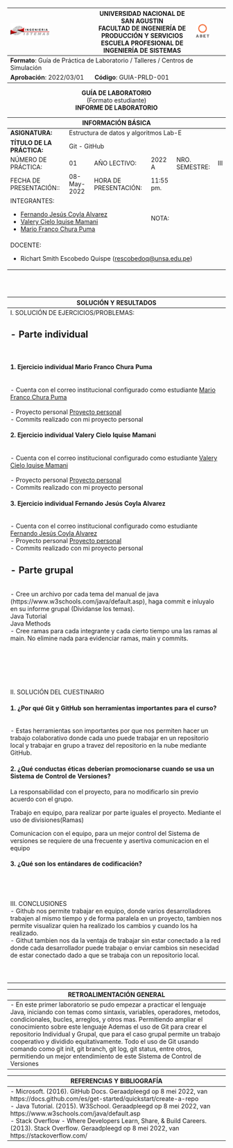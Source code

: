 <div align="center">
<table>
    <theader>
        <tr>
            <td><img src="https://github.com/rescobedoq/pw2/blob/main/epis.png?raw=true" alt="EPIS" style="width:50%; height:auto"/></td>
            <th>
                <span style="font-weight:bold;">UNIVERSIDAD NACIONAL DE SAN AGUSTIN</span><br />
                <span style="font-weight:bold;">FACULTAD DE INGENIERÍA DE PRODUCCIÓN Y SERVICIOS</span><br />
                <span style="font-weight:bold;">ESCUELA PROFESIONAL DE INGENIERÍA DE SISTEMAS</span>
            </th>
            <td><img src="https://github.com/rescobedoq/pw2/blob/main/abet.png?raw=true" alt="ABET" style="width:50%; height:auto"/></td>
        </tr>
    </theader>
    <tbody>
        <tr><td colspan="3"><span style="font-weight:bold;">Formato</span>: Guía de Práctica de Laboratorio / Talleres / Centros de Simulación</td></tr>
        <tr><td><span style="font-weight:bold;">Aprobación</span>:  2022/03/01</td><td colspan="2"><span style="font-weight:bold;">Código</span>: GUIA-PRLD-001</td></tr>
    </tbody>
</table>
</div>

<div align="center">
<span style="font-weight:bold;" colspan="6">GUÍA DE LABORATORIO</span><br />
<span>(Formato estudiante)</span>
</div>
<div align="center">
	<span style="font-weight:bold;">INFORME DE LABORATORIO</span>

<table>
		<theader>
			<tr><th colspan="6">INFORMACIÓN BÁSICA</th></tr>
		</theader>
		<tbody>
			<tr>
				<td><span style="font-weight:bold;">ASIGNATURA:</span></td>
				<td colspan="5">Estructura de datos y algoritmos Lab-E</td>
			</tr>
			<tr>
				<td><span style="font-weight:bold;">TÍTULO DE LA PRÁCTICA:<span></td>
				<td colspan="5">Git - GitHub</td>
			</tr>
			<tr>
				<td>NÚMERO DE PRÁCTICA:</td>
				<td>01</td><td>AÑO LECTIVO:</td>
				<td>2022 A</td>
				<td>NRO. SEMESTRE:</td>
				<td>III</td>
			</tr>
			<tr>
				<td>FECHA DE PRESENTACIÓN::</td>
				<td>08-May-2022</td>
				<td>HORA DE PRESENTACIÓN:</td>
				<td> 11:55 pm.</td>
			</tr>
			<tr>
				<td colspan="3">INTEGRANTES:
					<ul>
					<li><a href="https://github.com/fernandocoylaA">Fernando Jesús Coyla Alvarez</a></li>
				 	<li><a href="https://github.com/Icielo23">Valery Cielo Iquise Mamani</a></li>
					<li><a href="https://github.com/Mario-Chura">Mario Franco Chura Puma</a></li>
					</ul>
				</td>
				<td colspan="">NOTA:</td>
				<td></td>
			</tr>
			<tr>
				<td colspan="6">DOCENTE:
					<ul>
					<li>Richart Smith Escobedo Quispe (<a href="rescobedoq@unsa.edu.pe">rescobedoq@unsa.edu.pe</a>)</li>
					</ul>
				</td>
			</tr>
		</tdbody>
</table>
</div>

<div align="center">
<table>
<theader>
<tr><th colspan="6">SOLUCIÓN Y RESULTADOS</th></tr>
</theader>
<tbody>

<tr><td>I. SOLUCIÓN DE EJERCICIOS/PROBLEMAS:<br>
<h2>- Parte individual</h2><br>
<h4>1. Ejercicio individual Mario Franco Chura Puma</h4><br>
- Cuenta con el correo institucional configurado como estudiante <a href="https://github.com/Mario-Chura">Mario Franco Chura Puma</a><br>
<img src="https://i.ibb.co/nnJnkgf/cuenta.jpg" alt=""><br>
- Proyecto personal <a href="https://github.com/Mario-Chura">Proyecto personal</a><br>
- Commits realizado con mi proyecto personal
<img src="" alt=""><br>
<h4>2. Ejercicio individual Valery Cielo Iquise Mamani</h4><br>
- Cuenta con el correo institucional configurado como estudiante <a href="https://github.com/Icielo23">Valery Cielo Iquise Mamani</a><br>
<img src="" alt=""><br>
- Proyecto personal <a href="">Proyecto personal</a><br>
- Commits realizado con mi proyecto personal
<img src="" alt=""><br>
<h4>3. Ejercicio individual Fernando Jesús Coyla Alvarez</h4><br>
- Cuenta con el correo institucional configurado como estudiante <a href="https://github.com/fernandocoylaA">Fernando Jesús Coyla Alvarez</a>
<img src="" alt=""><br>
- Proyecto personal <a href="">Proyecto personal</a><br>
- Commits realizado con mi proyecto personal
<img src="" alt=""><br>
<h2>- Parte grupal</h2><br>
- Cree un archivo por cada tema del manual de java (https://www.w3schools.com/java/default.asp), haga commit e inluyalo en su informe grupal (Dividanse los temas).<br>
Java Tutorial<br>
Java Methods<br>
- Cree ramas para cada integrante y cada cierto tiempo una las ramas al main. No elimine nada para evidenciar ramas, main y commits.<br>
<br><br>
<br><br>
<br><br>
</td></tr>
<tr><td>II. SOLUCIÓN DEL CUESTINARIO<br>
<h4>1. ¿Por qué Git y GitHub son herramientas importantes para el curso?</h4><br>
- Estas herramientas son importantes por que nos permiten hacer un trabajo colaborativo donde cada uno puede trabajar en un repositorio local y trabajar en grupo a travez del repositorio en la nube mediante GitHub.<br>
<h4>2. ¿Qué conductas éticas deberían promocionarse cuando se usa un Sistema de Control de Versiones? </h4>
<p>La responsabilidad con el proyecto, para no modificarlo sin previo acuerdo con el grupo.</p>
<p>Trabajo en equipo, para realizar por parte iguales el proyecto. Mediante el uso de divisiones(Ramas)</p>
<p>Comunicacion con el equipo, para un mejor control del Sistema de versiones se requiere de una frecuente y asertiva comunicacion en el equipo</p>
<h4>3. ¿Qué son los entándares de codificación? </h4><br>
<br><br></td></tr>
<br><br></td></tr>
<tr><td>III. CONCLUSIONES<br>
- Github nos permite trabajar en equipo, donde varios desarrolladores trabajen al mismo tiempo y de forma paralela en un
proyecto, tambien nos permite visualizar quien ha realizado los cambios y cuando los ha realizado.<br>
- Githut tambien nos da la ventaja de trabajar sin estar conectado a la red donde cada desarrollador puede trabajar o 
enviar cambios sin nesecidad de estar conectado dado a que se trabaja con un repositorio local.<br>
<br>  
<br><br></td></tr>
</tbody>
</table>
</div>

<div align="center">
<table>
<theader>
<tr><th colspan="6">RETROALIMENTACIÓN GENERAL</th></tr>
</theader>
<tbody>
	<td>
	- En este primer laboratorio se pudo empezar a practicar el lenguaje Java, iniciando con temas como sintaxis, variables, operadores, metodos, condicionales, bucles, arreglos, y otros mas. Permitiendo ampliar el conocimiento sobre este lenguaje
Ademas el uso de Git para crear el repositorio Individual y Grupal, que para el caso grupal permite un trabajo cooperativo y dividido equitativamente. Todo el uso de Git usando comando como git init, git branch, git log, git status, entre otros, permitiendo un mejor entendimiento de este Sistema de Control de Versiones 
	</td>
</tbody>
</table>
</div>

<div align="center">
<table>
<theader>
<tr><th colspan="6">REFERENCIAS Y BIBLIOGRAFÍA</th></tr>
</theader>
<tbody>
	<td>
	- Microsoft. (2016). GitHub Docs. Geraadpleegd op 8 mei 2022, van https://docs.github.com/es/get-started/quickstart/create-a-repo <br>
	- Java Tutorial. (2015). W3School. Geraadpleegd op 8 mei 2022, van https://www.w3schools.com/java/default.asp <br>
	- Stack Overflow - Where Developers Learn, Share, & Build Careers. (2013). Stack Overflow. Geraadpleegd op 8 mei 2022, van https://stackoverflow.com/ <br>
	</td>
</tbody>
</table>
</div>
